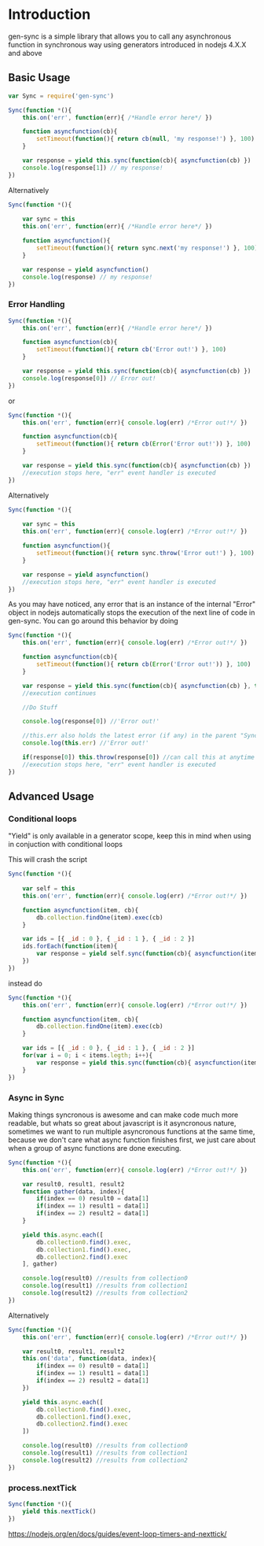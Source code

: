 # Introduction
gen-sync is a simple library that allows you to call any asynchronous function in synchronous way using generators introduced in nodejs 4.X.X and above

## Basic Usage
```javascript
var Sync = require('gen-sync')

Sync(function *(){
	this.on('err', function(err){ /*Handle error here*/ }) 

	function asyncfunction(cb){
		setTimeout(function(){ return cb(null, 'my response!') }, 100)
	}

	var response = yield this.sync(function(cb){ asyncfunction(cb) })
	console.log(response[1]) // my response!
})
```
Alternatively 
```javascript
Sync(function *(){
	
	var sync = this
	this.on('err', function(err){ /*Handle error here*/ }) 

	function asyncfunction(){
		setTimeout(function(){ return sync.next('my response!') }, 100)
	}

	var response = yield asyncfunction()
	console.log(response) // my response!
})

```
### Error Handling

```javascript
Sync(function *(){
	this.on('err', function(err){ /*Handle error here*/ }) 

	function asyncfunction(cb){
		setTimeout(function(){ return cb('Error out!') }, 100)
	}

	var response = yield this.sync(function(cb){ asyncfunction(cb) })
	console.log(response[0]) // Error out!
})
```
or 
```javascript
Sync(function *(){
	this.on('err', function(err){ console.log(err) /*Error out!*/ }) 

	function asyncfunction(cb){
		setTimeout(function(){ return cb(Error('Error out!')) }, 100)
	}

	var response = yield this.sync(function(cb){ asyncfunction(cb) })
	//execution stops here, "err" event handler is executed 
})
```
Alternatively 
```javascript
Sync(function *(){
	
	var sync = this
	this.on('err', function(err){ console.log(err) /*Error out!*/ }) 

	function asyncfunction(){
		setTimeout(function(){ return sync.throw('Error out!') }, 100)
	}

	var response = yield asyncfunction()
	//execution stops here, "err" event handler is executed
})
```

As you may have noticed, any error that is an instance of the internal "Error" object in nodejs automatically stops the execution of the next line of code in gen-sync. You can go around this behavior by doing

```javascript
Sync(function *(){
	this.on('err', function(err){ console.log(err) /*Error out!*/ }) 

	function asyncfunction(cb){
		setTimeout(function(){ return cb(Error('Error out!')) }, 100)
	}

	var response = yield this.sync(function(cb){ asyncfunction(cb) }, true)
	//execution continues

	//Do Stuff

	console.log(response[0]) //'Error out!'

	//this.err also holds the latest error (if any) in the parent "Sync" scope
	console.log(this.err) //'Error out!' 

	if(response[0]) this.throw(response[0]) //can call this at anytime
	//execution stops here, "err" event handler is executed 
})
```

## Advanced Usage

### Conditional loops
"Yield" is only available in a generator scope, keep this in mind when using in conjuction with conditional loops

This will crash the script
```javascript
Sync(function *(){
	
	var self = this
	this.on('err', function(err){ console.log(err) /*Error out!*/ }) 

	function asyncfunction(item, cb){
		db.collection.findOne(item).exec(cb)
	}

	var ids = [{ _id : 0 }, { _id : 1 }, { _id : 2 }]
	ids.forEach(function(item){
		var response = yield self.sync(function(cb){ asyncfunction(item, cb) })
	})
})
```

instead do 
```javascript
Sync(function *(){
	this.on('err', function(err){ console.log(err) /*Error out!*/ }) 

	function asyncfunction(item, cb){
		db.collection.findOne(item).exec(cb)
	}

	var ids = [{ _id : 0 }, { _id : 1 }, { _id : 2 }]
	for(var i = 0; i < items.legth; i++){
		var response = yield this.sync(function(cb){ asyncfunction(items[i], cb) })
	}
})
```

### Async in Sync
Making things syncronous is awesome and can make code much more readable, but whats so great about javascript is it asyncronous nature, sometimes we want to run multiple asyncronous functions at the same time, because we don't care what async function finishes first, we just care about when a group of async functions are done executing.

```javascript
Sync(function *(){
	this.on('err', function(err){ console.log(err) /*Error out!*/ }) 

	var result0, result1, result2
	function gather(data, index){
		if(index == 0) result0 = data[1]
		if(index == 1) result1 = data[1]
		if(index == 2) result2 = data[1]
	}

	yield this.async.each([
		db.collection0.find().exec, 
		db.collection1.find().exec, 
		db.collection2.find().exec
	], gather)

	console.log(result0) //results from collection0
	console.log(result1) //results from collection1
	console.log(result2) //results from collection2
})
```
Alternatively
```javascript
Sync(function *(){
	this.on('err', function(err){ console.log(err) /*Error out!*/ }) 

	var result0, result1, result2
	this.on('data', function(data, index){
		if(index == 0) result0 = data[1]
		if(index == 1) result1 = data[1]
		if(index == 2) result2 = data[1]
	})

	yield this.async.each([
		db.collection0.find().exec, 
		db.collection1.find().exec, 
		db.collection2.find().exec
	])

	console.log(result0) //results from collection0
	console.log(result1) //results from collection1
	console.log(result2) //results from collection2
})
```
### process.nextTick
```javascript
Sync(function *(){
	yield this.nextTick()
})
```

https://nodejs.org/en/docs/guides/event-loop-timers-and-nexttick/


